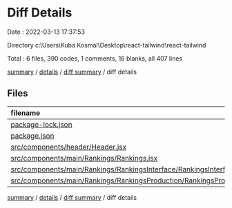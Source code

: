 # Diff Details

Date : 2022-03-13 17:37:53

Directory c:\Users\Kuba Kosmal\Desktop\react-tailwind\react-tailwind

Total : 6 files,  390 codes, 1 comments, 16 blanks, all 407 lines

[summary](results.md) / [details](details.md) / [diff summary](diff.md) / diff details

## Files
| filename | language | code | comment | blank | total |
| :--- | :--- | ---: | ---: | ---: | ---: |
| [package-lock.json](/package-lock.json) | JSON | 129 | 0 | 0 | 129 |
| [package.json](/package.json) | JSON | 1 | 0 | 0 | 1 |
| [src/components/header/Header.jsx](/src/components/header/Header.jsx) | JavaScript | 6 | 0 | 0 | 6 |
| [src/components/main/Rankings/Rankings.jsx](/src/components/main/Rankings/Rankings.jsx) | JavaScript | -53 | 0 | -4 | -57 |
| [src/components/main/Rankings/RankingsInterface/RankingsInterface.jsx](/src/components/main/Rankings/RankingsInterface/RankingsInterface.jsx) | JavaScript | 224 | 0 | 10 | 234 |
| [src/components/main/Rankings/RankingsProduction/RankingsProduction.jsx](/src/components/main/Rankings/RankingsProduction/RankingsProduction.jsx) | JavaScript | 83 | 1 | 10 | 94 |

[summary](results.md) / [details](details.md) / [diff summary](diff.md) / diff details